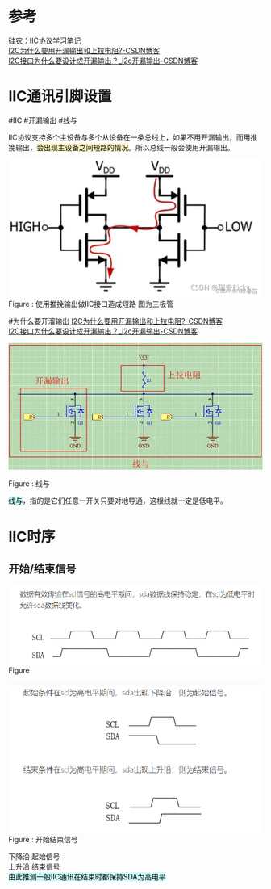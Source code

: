 # 参考 

[硅农：IIC协议学习笔记](https://zhuanlan.zhihu.com/p/34674402)   
[I2C为什么要用开漏输出和上拉电阻?-CSDN博客](https://blog.csdn.net/HackEle/article/details/122572423)   
[I2C接口为什么要设计成开漏输出？\_i2c开漏输出-CSDN博客](https://blog.csdn.net/m0_65346989/article/details/130566260)  

# IIC通讯引脚设置
#IIC  #开漏输出 #线与

IIC协议支持多个主设备与多个从设备在一条总线上，如果不用开漏输出，而用推挽输出，<mark style="background: #FFF3A3A6;">会出现主设备之间短路的情况</mark>。所以总线一般会使用开漏输出。

![](assets/Pasted%20image%2020231112112114.png)
Figure : 使用推挽输出做IIC接口造成短路 图为三极管  

#为什么要开溜输出
[I2C为什么要用开漏输出和上拉电阻?-CSDN博客](https://blog.csdn.net/HackEle/article/details/122572423)  
[I2C接口为什么要设计成开漏输出？\_i2c开漏输出-CSDN博客](https://blog.csdn.net/m0_65346989/article/details/130566260)  

![](assets/Pasted%20image%2020231112110800.png)

Figure : 线与  

<mark style="background: #ABF7F7A6;">线与</mark>，指的是它们任意一开关只要对地导通，这根线就一定是低电平。

# IIC时序

## 开始/结束信号
![](assets/截图_20231112111146.png)
Figure 

![](assets/截图_20231112111220.png)
Figure  : 开始结束信号  

下降沿 起始信号  
上升沿 结束信号  
<mark style="background: #ABF7F7A6;">由此推测一般IIC通讯在结束时都保持SDA为高电平</mark>